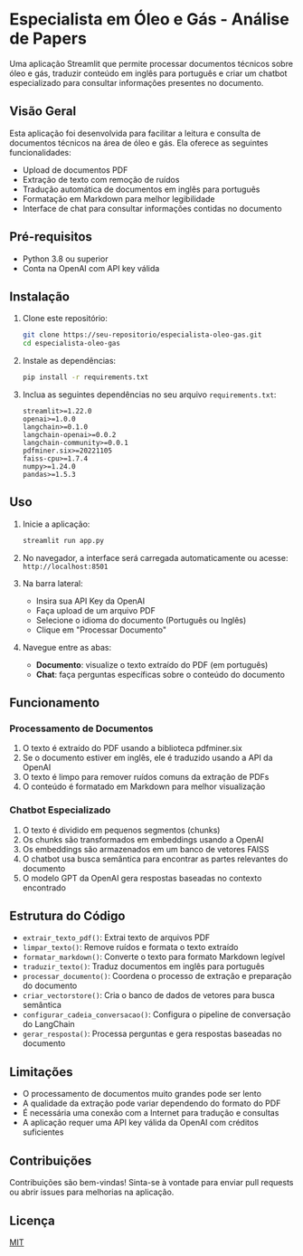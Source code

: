 # Especialista em Óleo e Gás - Análise de Papers

Uma aplicação Streamlit que permite processar documentos técnicos sobre óleo e gás, traduzir conteúdo em inglês para português e criar um chatbot especializado para consultar informações presentes no documento.

## Visão Geral

Esta aplicação foi desenvolvida para facilitar a leitura e consulta de documentos técnicos na área de óleo e gás. Ela oferece as seguintes funcionalidades:

- Upload de documentos PDF
- Extração de texto com remoção de ruídos
- Tradução automática de documentos em inglês para português
- Formatação em Markdown para melhor legibilidade
- Interface de chat para consultar informações contidas no documento

## Pré-requisitos

- Python 3.8 ou superior
- Conta na OpenAI com API key válida

## Instalação

1. Clone este repositório:
   ```bash
   git clone https://seu-repositorio/especialista-oleo-gas.git
   cd especialista-oleo-gas
   ```

2. Instale as dependências:
   ```bash
   pip install -r requirements.txt
   ```

3. Inclua as seguintes dependências no seu arquivo `requirements.txt`:
   ```
   streamlit>=1.22.0
   openai>=1.0.0
   langchain>=0.1.0
   langchain-openai>=0.0.2
   langchain-community>=0.0.1
   pdfminer.six>=20221105
   faiss-cpu>=1.7.4
   numpy>=1.24.0
   pandas>=1.5.3
   ```

## Uso

1. Inicie a aplicação:
   ```bash
   streamlit run app.py
   ```

2. No navegador, a interface será carregada automaticamente ou acesse: `http://localhost:8501`

3. Na barra lateral:
   - Insira sua API Key da OpenAI
   - Faça upload de um arquivo PDF
   - Selecione o idioma do documento (Português ou Inglês)
   - Clique em "Processar Documento"

4. Navegue entre as abas:
   - **Documento**: visualize o texto extraído do PDF (em português)
   - **Chat**: faça perguntas específicas sobre o conteúdo do documento

## Funcionamento

### Processamento de Documentos
1. O texto é extraído do PDF usando a biblioteca pdfminer.six
2. Se o documento estiver em inglês, ele é traduzido usando a API da OpenAI
3. O texto é limpo para remover ruídos comuns da extração de PDFs
4. O conteúdo é formatado em Markdown para melhor visualização

### Chatbot Especializado
1. O texto é dividido em pequenos segmentos (chunks)
2. Os chunks são transformados em embeddings usando a OpenAI
3. Os embeddings são armazenados em um banco de vetores FAISS
4. O chatbot usa busca semântica para encontrar as partes relevantes do documento
5. O modelo GPT da OpenAI gera respostas baseadas no contexto encontrado

## Estrutura do Código

- `extrair_texto_pdf()`: Extrai texto de arquivos PDF
- `limpar_texto()`: Remove ruídos e formata o texto extraído
- `formatar_markdown()`: Converte o texto para formato Markdown legível
- `traduzir_texto()`: Traduz documentos em inglês para português
- `processar_documento()`: Coordena o processo de extração e preparação do documento
- `criar_vectorstore()`: Cria o banco de dados de vetores para busca semântica
- `configurar_cadeia_conversacao()`: Configura o pipeline de conversação do LangChain
- `gerar_resposta()`: Processa perguntas e gera respostas baseadas no documento

## Limitações

- O processamento de documentos muito grandes pode ser lento
- A qualidade da extração pode variar dependendo do formato do PDF
- É necessária uma conexão com a Internet para tradução e consultas
- A aplicação requer uma API key válida da OpenAI com créditos suficientes

## Contribuições

Contribuições são bem-vindas! Sinta-se à vontade para enviar pull requests ou abrir issues para melhorias na aplicação.

## Licença

[MIT](LICENSE)